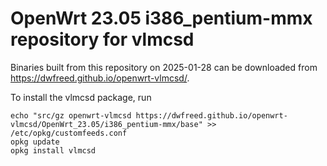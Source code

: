 OpenWrt 23.05 i386_pentium-mmx repository for vlmcsd
========

Binaries built from this repository on 2025-01-28 can be downloaded from <https://dwfreed.github.io/openwrt-vlmcsd/>.

To install the vlmcsd package, run

```
echo "src/gz openwrt-vlmcsd https://dwfreed.github.io/openwrt-vlmcsd/OpenWrt_23.05/i386_pentium-mmx/base" >> /etc/opkg/customfeeds.conf
opkg update
opkg install vlmcsd
```
